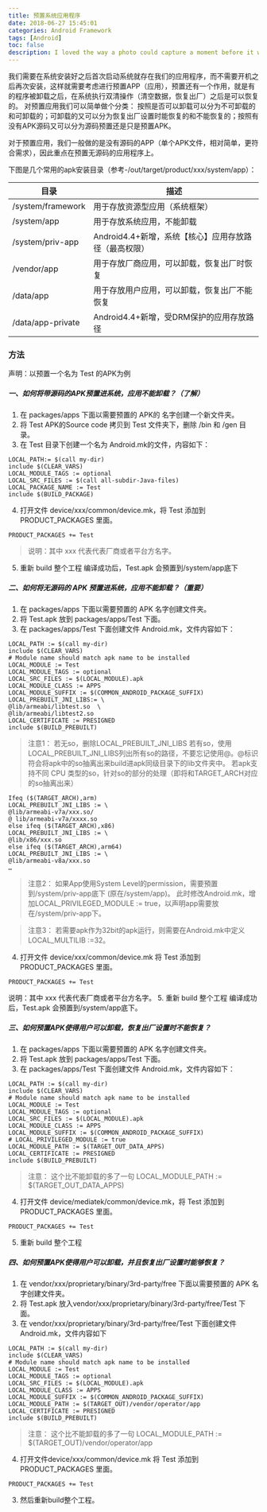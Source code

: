 ```yaml
---
title: 预置系统应用程序
date: 2018-06-27 15:45:01
categories: Android Framework
tags: [Android]
toc: false
description: I loved the way a photo could capture a moment before it was gone. 
---
```

我们需要在系统安装好之后首次启动系统就存在我们的应用程序，而不需要开机之后再次安装，这样就需要考虑进行预置APP（应用），预置还有一个作用，就是有的程序被卸载之后，在系统执行双清操作（清空数据，恢复出厂）之后是可以恢复的。
对预置应用我们可以简单做个分类： 
按照是否可以卸载可以分为不可卸载的和可卸载的；可卸载的又可以分为恢复出厂设置时能恢复的和不能恢复的；按照有没有APK源码又可以分为源码预置还是只是预置APK。

对于预置应用，我们一般做的是没有源码的APP（单个APK文件，相对简单，更符合需求），因此重点在预置无源码的应用程序上。

下图是几个常用的apk安装目录（参考-<source>/out/target/product/xxx/system/app）：

目录 | 描述
---- | ---
/system/framework    | 用于存放资源型应用（系统框架）
/system/app |  用于存放系统应用，不能卸载
/system/priv-app  | Android4.4+新增，系统【核心】应用存放路径（最高权限）
/vendor/app   |  用于存放厂商应用，可以卸载，恢复出厂时恢复
/data/app    |  用于存放用户应用，可以卸载，恢复出厂不能恢复
/data/app-private  |  Android4.4+新增，受DRM保护的应用存放路径

### 方法
声明：以预置一个名为 Test 的APK为例
##### 一、如何将带源码的APK预置进系统，应用不能卸载？（了解） 
1. 在 packages/apps 下面以需要预置的 APK的 名字创建一个新文件夹。 
2. 将 Test APK的Source code 拷贝到 Test 文件夹下，删除 /bin 和 /gen 目录。 
3. 在 Test 目录下创建一个名为 Android.mk的文件，内容如下：
```
LOCAL_PATH:= $(call my-dir)
include $(CLEAR_VARS)
LOCAL_MODULE_TAGS := optional
LOCAL_SRC_FILES := $(call all-subdir-Java-files)
LOCAL_PACKAGE_NAME := Test
include $(BUILD_PACKAGE)
```
4. 打开文件 device/xxx/common/device.mk，将 Test 添加到 PRODUCT_PACKAGES 里面。
```
PRODUCT_PACKAGES += Test
```
>说明：其中 xxx 代表代表厂商或者平台方名字。 
5. 重新 build 整个工程 
编译成功后，Test.apk 会預置到/system/app底下

##### 二、如何将无源码的 APK 预置进系统，应用不能卸载？（重要）

1. 在 packages/apps 下面以需要预置的 APK 名字创建文件夹。 
2. 将 Test.apk 放到 packages/apps/Test 下面。 
3. 在 packages/apps/Test 下面创建文件 Android.mk，文件内容如下：
```
LOCAL_PATH := $(call my-dir)
include $(CLEAR_VARS)
# Module name should match apk name to be installed
LOCAL_MODULE := Test
LOCAL_MODULE_TAGS := optional
LOCAL_SRC_FILES := $(LOCAL_MODULE).apk
LOCAL_MODULE_CLASS := APPS
LOCAL_MODULE_SUFFIX := $(COMMON_ANDROID_PACKAGE_SUFFIX)
LOCAL_PREBUILT_JNI_LIBS:= \
@lib/armeabi/libtest.so  \
@lib/armeabi/libtest2.so 
LOCAL_CERTIFICATE := PRESIGNED
include $(BUILD_PREBUILT)
```
>注意1： 
若无so，删除LOCAL_PREBUILT_JNI_LIBS 
若有so，使用LOCAL_PREBUILT_JNI_LIBS列出所有so的路径，不要忘记使用@。@标识符会将apk中的so抽离出来build进apk同级目录下的lib文件夹中。 
若apk支持不同 CPU 类型的so，针对so的部分的处理（即将和TARGET_ARCH对应的so抽离出来）
```
Ifeq ($(TARGET_ARCH),arm)
LOCAL_PREBUILT_JNI_LIBS := \
@lib/armeabi-v7a/xxx.so/
@ lib/armeabi-v7a/xxxx.so
else ifeq ($(TARGET_ARCH),x86)
LOCAL_PREBUILT_JNI_LIBS := \
@lib/x86/xxx.so
else ifeq ($(TARGET_ARCH),arm64)
LOCAL_PREBUILT_JNI_LIBS := \
@lib/armeabi-v8a/xxx.so
…
```
>注意2： 
如果App使用System Level的permission，需要預置到/system/priv-app底下 (原在/system/app)。 
此时修改Android.mk，增加LOCAL_PRIVILEGED_MODULE := true，以声明app需要放在/system/priv-app下。 

>注意3： 
若需要apk作为32bit的apk运行，则需要在Android.mk中定义 LOCAL_MULTILIB :=32。 
4. 打开文件 device/xxx/common/device.mk 将 Test 添加到 PRODUCT_PACKAGES 里面。
```
PRODUCT_PACKAGES += Test
```
说明：其中 xxx 代表代表厂商或者平台方名字。 
5. 重新 build 整个工程 
编译成功后，Test.apk 会預置到/system/app底下。

##### 三、如何预置APK使得用户可以卸载，恢复出厂设置时不能恢复？ 
1. 在 packages/apps 下面以需要预置的 APK 名字创建文件夹。 
2. 将 Test.apk 放到 packages/apps/Test 下面。 
3. 在 packages/apps/Test 下面创建文件 Android.mk，文件内容如下：
```
LOCAL_PATH := $(call my-dir)
include $(CLEAR_VARS)
# Module name should match apk name to be installed
LOCAL_MODULE := Test
LOCAL_MODULE_TAGS := optional
LOCAL_SRC_FILES := $(LOCAL_MODULE).apk
LOCAL_MODULE_CLASS := APPS
LOCAL_MODULE_SUFFIX := $(COMMON_ANDROID_PACKAGE_SUFFIX)
# LOCAL_PRIVILEGED_MODULE := true
LOCAL_MODULE_PATH := $(TARGET_OUT_DATA_APPS)
LOCAL_CERTIFICATE := PRESIGNED
include $(BUILD_PREBUILT)
```
>注意： 
这个比不能卸载的多了一句 LOCAL_MODULE_PATH := $(TARGET_OUT_DATA_APPS)
4. 打开文件 device/mediatek/common/device.mk，将 Test 添加到 PRODUCT_PACKAGES 里面。
```
PRODUCT_PACKAGES += Test
```
5. 重新 build 整个工程
##### 四、如何预置APK使得用户可以卸载，并且恢复出厂设置时能够恢复？ 
1. 在 vendor/xxx/proprietary/binary/3rd-party/free 下面以需要预置的 APK 名字创建文件夹。 
2. 将 Test.apk 放入vendor/xxx/proprietary/binary/3rd-party/free/Test 下面。 
3. 在 vendor/xxx/proprietary/binary/3rd-party/free/Test 下面创建文件 Android.mk，文件内容如下
```
LOCAL_PATH := $(call my-dir)
include $(CLEAR_VARS)
# Module name should match apk name to be installed
LOCAL_MODULE := Test
LOCAL_MODULE_TAGS := optional
LOCAL_SRC_FILES := $(LOCAL_MODULE).apk
LOCAL_MODULE_CLASS := APPS
LOCAL_MODULE_SUFFIX := $(COMMON_ANDROID_PACKAGE_SUFFIX)
LOCAL_MODULE_PATH := $(TARGET_OUT)/vendor/operator/app
LOCAL_CERTIFICATE := PRESIGNED
include $(BUILD_PREBUILT)
```
>注意： 
这个比不能卸载的多了一句 LOCAL_MODULE_PATH := $(TARGET_OUT)/vendor/operator/app
4. 打开文件device/xxx/common/device.mk 将 Test 添加到 PRODUCT_PACKAGES 里面。
```
PRODUCT_PACKAGES += Test
```
3. 然后重新build整个工程。
